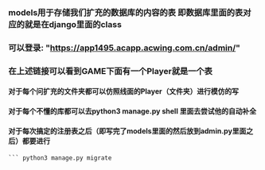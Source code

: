 ### models用于存储我们扩充的数据库的内容的表  即数据库里面的表对应的就是在django里面的class
### 可以登录: "https://app1495.acapp.acwing.com.cn/admin/"
### 在上述链接可以看到GAME下面有一个Player就是一个表

#### 对于每个问扩充的文件夹都可以仿照线面的Player（文件夹）进行模仿的写
#### 对于每个不懂的库都可以去python3 manage.py shell 里面去尝试他的自动补全

#### 对于每次搞定的注册表之后（即写完了models里面的然后放到admin.py里面之后）都要进行
``` python3 manage.py makemigrations
``` python3 manage.py migrate
